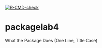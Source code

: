 <!-- badges: start -->
  [![R-CMD-check](https://github.com/duckduckquack/packagelab4/actions/workflows/R-CMD-check.yaml/badge.svg)](https://github.com/duckduckquack/packagelab4/actions/workflows/R-CMD-check.yaml)
  <!-- badges: end -->
# packagelab4
What the Package Does (One Line, Title Case)
